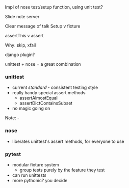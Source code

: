 Impl of nose test/setup function, using unit test?

Slide note server

Clear message of talk
Setup v fixture

assertThis v assert

Why: skip, xfail

django plugin?

unittest + nose = a great combination


### unittest

- current *standard* - consistent testing style
- really handy special assert methods
    - assertAlmostEqual
    - assertDictContainsSubset
- no magic going on

Note: -


### nose

- liberates unittest's assert methods, for everyone to use


### pytest

- modular fixture system
    - group tests purely by the feature they test
- can run unittests
- more pythonic? you decide
